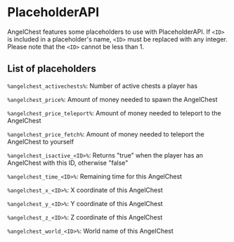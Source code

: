 # PlaceholderAPI
AngelChest features some placeholders to use with PlaceholderAPI. If `<ID>` is included in a placeholder's name, `<ID>` must be replaced with any integer. Please note that the `<ID>` cannot be less than 1.

## List of placeholders
`%angelchest_activechests%`: Number of active chests a player has

`%angelchest_price%`: Amount of money needed to spawn the AngelChest

`%angelchest_price_teleport%`: Amount of money needed to teleport to the AngelChest

`%angelchest_price_fetch%`: Amount of money needed to teleport the AngelChest to yourself

`%angelchest_isactive_<ID>%`: Returns "true" when the player has an AngelChest with this ID, otherwise "false"

`%angelchest_time_<ID>%`: Remaining time for this AngelChest

`%angelchest_x_<ID>%`: X coordinate of this AngelChest

`%angelchest_y_<ID>%`: Y coordinate of this AngelChest

`%angelchest_z_<ID>%`: Z coordinate of this AngelChest

`%angelchest_world_<ID>%`: World name of this AngelChest

